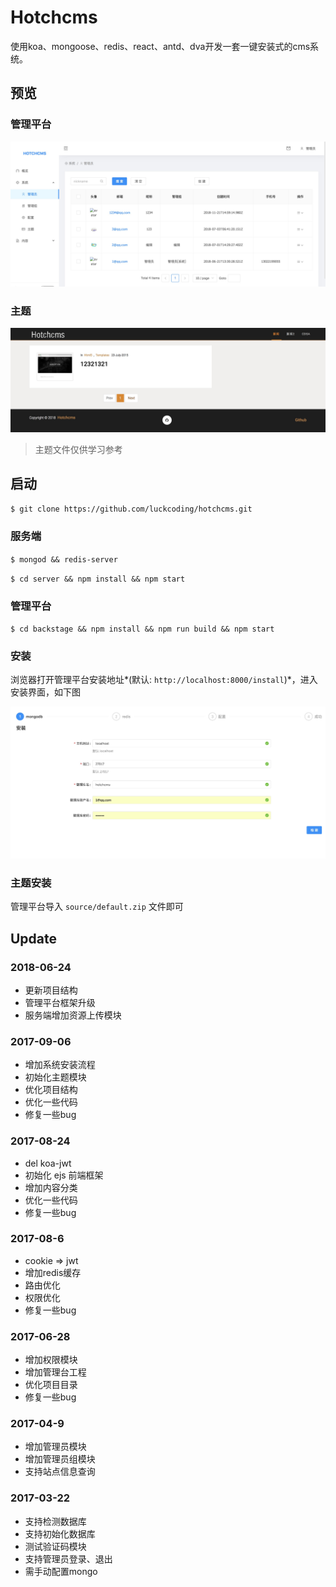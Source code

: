 # Hotchcms

使用koa、mongoose、redis、react、antd、dva开发一套一键安装式的cms系统。

## 预览

### 管理平台

![](source/view01.png)

### 主题

![](source/view02.png)

> 主题文件仅供学习参考

## 启动

`$ git clone https://github.com/luckcoding/hotchcms.git`

### 服务端

`$ mongod && redis-server`

`$ cd server && npm install && npm start`

### 管理平台

`$ cd backstage && npm install && npm run build && npm start`

### 安装

浏览器打开管理平台安装地址*(默认: `http://localhost:8000/install`)*，进入安装界面，如下图

![](source/view03.png)

### 主题安装

管理平台导入 `source/default.zip` 文件即可

## Update

### 2018-06-24

* 更新项目结构
* 管理平台框架升级
* 服务端增加资源上传模块

### 2017-09-06

* 增加系统安装流程
* 初始化主题模块
* 优化项目结构
* 优化一些代码
* 修复一些bug

### 2017-08-24

* del koa-jwt
* 初始化 ejs 前端框架
* 增加内容分类
* 优化一些代码
* 修复一些bug

### 2017-08-6

* cookie => jwt
* 增加redis缓存
* 路由优化
* 权限优化
* 修复一些bug

### 2017-06-28

* 增加权限模块
* 增加管理台工程
* 优化项目目录
* 修复一些bug

### 2017-04-9

* 增加管理员模块
* 增加管理员组模块
* 支持站点信息查询

### 2017-03-22

* 支持检测数据库
* 支持初始化数据库
* 测试验证码模块
* 支持管理员登录、退出
* 需手动配置mongo